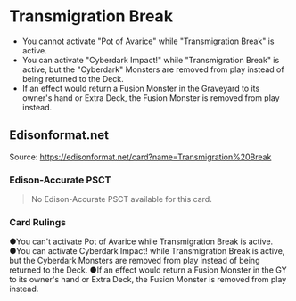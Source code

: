 # Transmigration Break

*   You cannot activate "Pot of Avarice" while "Transmigration Break" is active.
*   You can activate "Cyberdark Impact!" while "Transmigration Break" is active, but the "Cyberdark" Monsters are removed from play instead of being returned to the Deck.
*   If an effect would return a Fusion Monster in the Graveyard to its owner's hand or Extra Deck, the Fusion Monster is removed from play instead.

## Edisonformat.net

Source: https://edisonformat.net/card?name=Transmigration%20Break

### Edison-Accurate PSCT

> No Edison-Accurate PSCT available for this card.

### Card Rulings

●You can't activate Pot of Avarice while Transmigration Break is active.
●You can activate Cyberdark Impact! while Transmigration Break is active, but the Cyberdark Monsters are removed from play instead of being returned to the Deck.
●If an effect would return a Fusion Monster in the GY to its owner's hand or Extra Deck, the Fusion Monster is removed from play instead.
            